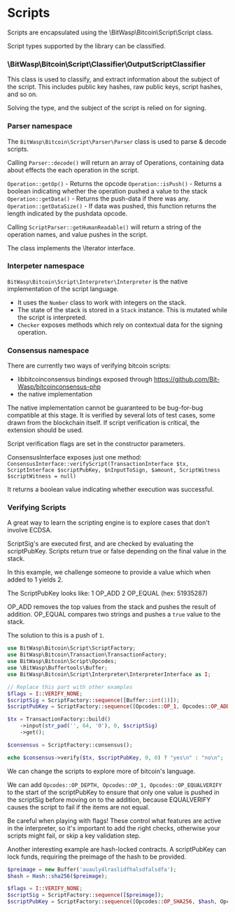 # Scripts

Scripts are encapsulated using the \BitWasp\Bitcoin\Script\Script class.

Script types supported by the library can be classified. 

### \BitWasp\Bitcoin\Script\Classifier\OutputScriptClassifier

This class is used to classify, and extract information about the subject of the script. 
This includes public key hashes, raw public keys, script hashes, and so on. 

Solving the type, and the subject of the script is relied on for signing. 


### Parser namespace

The `BitWasp\Bitcoin\Script\Parser\Parser` class is used to parse & decode scripts. 

Calling `Parser::decode()` will return an array of Operations, containing data about effects the each operation in the script.

   `Operation::getOp()` - Returns the opcode 
   `Operation::isPush()` - Returns a boolean indicating whether the operation pushed a value to the stack
   `Operation::getData()` - Returns the push-data if there was any.
   `Operation::getDataSize()` - If data was pushed, this function returns the length indicated by the pushdata opcode.

Calling `ScriptParser::getHumanReadable()` will return a string of the operation names, and value pushes in the script. 

The class implements the \Iterator interface. 


### Interpeter namespace

`BitWasp\Bitcoin\Script\Interpreter\Interpreter` is the native implementation of the script language. 
 
  - It uses the `Number` class to work with integers on the stack. 
  - The state of the stack is stored in a `Stack` instance. This is mutated while the script is interpreted.
  - `Checker` exposes methods which rely on contextual data for the signing operation.
   
### Consensus namespace

There are currently two ways of verifying bitcoin scripts:
 - libbitcoinconsensus bindings exposed through https://github.com/Bit-Wasp/bitcoinconsensus-php
 - the native implementation
 
 The native implementation cannot be guaranteed to be bug-for-bug compatible at this stage.
 It is verified by several lots of test cases, some drawn from the blockchain itself. 
 If script verification is critical, the extension should be used. 
 
 Script verification flags are set in the constructor parameters. 
 
 ConsensusInterface exposes just one method:
  `ConsensusInterface::verifyScript(TransactionInterface $tx, ScriptInterface $scriptPubKey, $nInputToSign, $amount, ScriptWitness $scriptWitness = null)`
  
 It returns a boolean value indicating whether execution was successful.
 

### Verifying Scripts

A great way to learn the scripting engine is to explore cases that don't involve ECDSA.   

ScriptSig's are executed first, and are checked by evaluating the scriptPubKey. 
Scripts return true or false depending on the final value in the stack. 

In this example, we challenge someone to provide a value which when added to 1 yields 2. 

The ScriptPubKey looks like: 1 OP_ADD 2 OP_EQUAL (hex: 51935287)

OP_ADD removes the top values from the stack and pushes the result of addition. 
OP_EQUAL compares two strings and pushes a `true` value to the stack. 

The solution to this is a push of `1`. 

```php
use BitWasp\Bitcoin\Script\ScriptFactory;
use BitWasp\Bitcoin\Transaction\TransactionFactory;
use BitWasp\Bitcoin\Script\Opcodes;
use \BitWasp\Buffertools\Buffer;
use BitWasp\Bitcoin\Script\Interpreter\InterpreterInterface as I;

// Replace this part with other examples
$flags = I::VERIFY_NONE;
$scriptSig = ScriptFactory::sequence([Buffer::int(1)]);
$scriptPubKey = ScriptFactory::sequence([Opcodes::OP_1, Opcodes::OP_ADD, Opcodes::OP_2, Opcodes::OP_EQUAL]);

$tx = TransactionFactory::build()
    ->input(str_pad('', 64, '0'), 0, $scriptSig)
    ->get();

$consensus = ScriptFactory::consensus();

echo $consensus->verify($tx, $scriptPubKey, 0, 0) ? "yes\n" : "no\n";
```

We can change the scripts to explore more of bitcoin's language. 

We can add `Opcodes::OP_DEPTH, Opcodes::OP_1, Opcodes::OP_EQUALVERIFY` to the start of the scriptPubKey
to ensure that only one value is pushed in the scriptSig before moving on to the addition, because
 EQUALVERIFY causes the script to fail if the items are not equal. 
 
Be careful when playing with flags! These control what features are active
in the interpreter, so it's important to add the right checks, otherwise your
scripts might fail, or skip a key validation step. 

Another interesting example are hash-locked contracts. A scriptPubKey can lock funds, requiring the preimage 
of the hash to be provided.

```php
$preimage = new Buffer('auauly4lraslidfhalsdfalsdfa');
$hash = Hash::sha256($preimage);

$flags = I::VERIFY_NONE;
$scriptSig = ScriptFactory::sequence([$preimage]);
$scriptPubKey = ScriptFactory::sequence([Opcodes::OP_SHA256, $hash, Opcodes::OP_EQUAL]);
```

